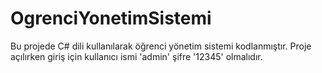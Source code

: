 # OgrenciYonetimSistemi
 Bu projede C# dili kullanılarak öğrenci yönetim sistemi kodlanmıştır.
 Proje açılırken giriş için kullanıcı ismi 'admin' şifre '12345' olmalıdır.
